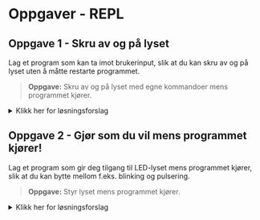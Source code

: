 # Oppgaver - REPL

## Oppgave 1 - Skru av og på lyset
Lag et program som kan ta imot brukerinput, slik at du kan skru av og på lyset uten å måtte restarte programmet.

> **Oppgave:** Skru av og på lyset med egne kommandoer mens programmet kjører.

<details>
<summary>Klikk her for løsningsforslag</summary>
```javascript
var five = require("johnny-five");
var board = new five.Board();

board.on("ready", function() {
  var led = new five.Led(13);
  this.repl.inject({
    on: function() {
      led.on();
    },
    off: function() {
      led.off();
    }
  });
});
```

Lyset kan så kontrolleres gjennom følgende kommandoer:
```javascript
>> on() // skrur på lyset
eller
>> off() // skrur av lyset
```
</details>

## Oppgave 2 - Gjør som du vil mens programmet kjører!
Lag et program som gir deg tilgang til LED-lyset mens programmet kjører, slik at du kan bytte mellom f.eks. blinking og pulsering.

> **Oppgave:** Styr lyset mens programmet kjører.

<details>
<summary>Klikk her for løsningsforslag</summary>
```javascript
var five = require("johnny-five");
var board = new five.Board();

board.on("ready", function() {
  var led = new five.Led(13);
  this.repl.inject({
    led: led
  });
});
```

Lyset kan så kontrolleres gjennom følgende kommandoer:
```javascript
>> led.on()
>> led.off()
>> led.blink()
>> led.stop()
>> led.pulse()
```
</details>
